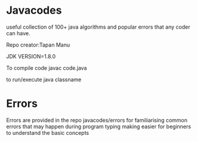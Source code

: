 # Javacodes
useful collection of 100+ java algorithms 
and popular errors that any coder can have.

Repo creator:Tapan Manu

JDK VERSION=1.8.0

To compile code 
javac code.java

to run/execute
java classname

# Errors
Errors are provided in the repo javacodes/errors for familiarising common errors that may happen during program typing
making easier for beginners to understand the basic concepts
